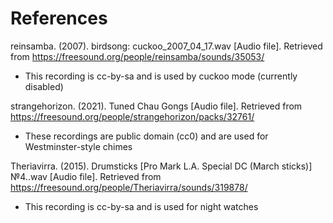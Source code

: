References
==========
reinsamba. (2007). birdsong: cuckoo_2007_04_17.wav [Audio file].
Retrieved from https://freesound.org/people/reinsamba/sounds/35053/
- This recording is cc-by-sa and is used by cuckoo mode (currently disabled)

strangehorizon. (2021). Tuned Chau Gongs [Audio file].
Retrieved from https://freesound.org/people/strangehorizon/packs/32761/
- These recordings are public domain (cc0) and are used for Westminster-style chimes

Theriavirra. (2015). Drumsticks [Pro Mark L.A. Special DC (March sticks)] №4..wav [Audio file].
Retrieved from https://freesound.org/people/Theriavirra/sounds/319878/
- This recording is cc-by-sa and is used for night watches
